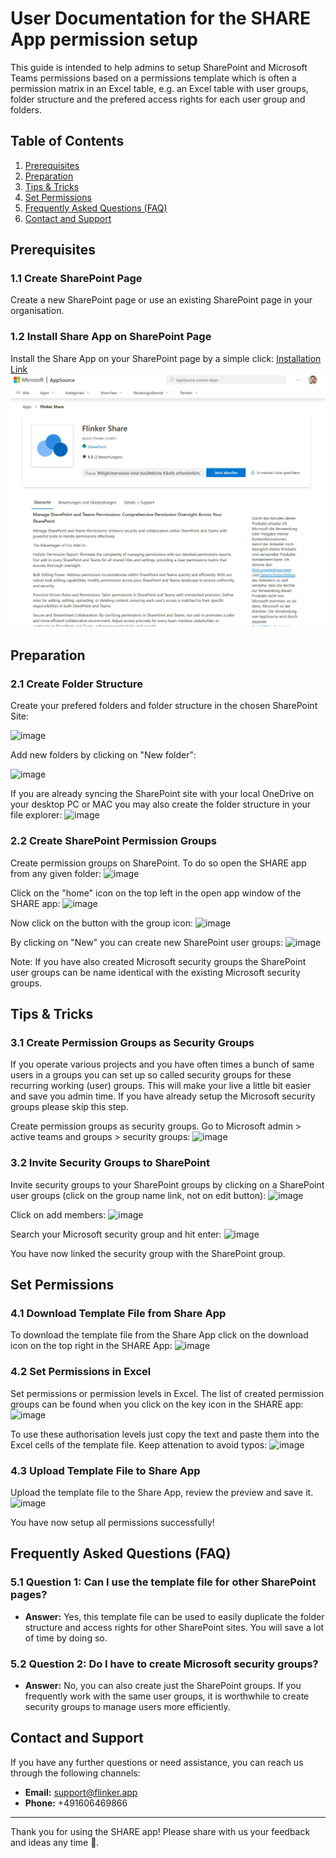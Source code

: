 # User Documentation for the SHARE App permission setup

This guide is intended to help admins to setup SharePoint and Microsoft Teams permissions based on a permissions template which is often a permission matrix in an Excel table, e.g. an Excel table with user groups, folder structure and the prefered access rights for each user group and folders.

## Table of Contents

1. [Prerequisites](#prerequisites)
2. [Preparation](#preparation)
3. [Tips & Tricks](#tips--tricks)
4. [Set Permissions](#set-permissions)
5. [Frequently Asked Questions (FAQ)](#frequently-asked-questions-faq)
6. [Contact and Support](#contact-and-support)

## Prerequisites

### 1.1 Create SharePoint Page

Create a new SharePoint page or use an existing SharePoint page in your organisation.

### 1.2 Install Share App on SharePoint Page

Install the Share App on your SharePoint page by a simple click: [Installation Link](https://appsource.microsoft.com/de-de/product/office/WA200007197?tab=Overview)
![Foto](/_media/MSFT-AppSource-Share-App.png)


## Preparation

### 2.1 Create Folder Structure

Create your prefered folders and folder structure in the chosen SharePoint Site:

<img width="881" alt="image" src="https://github.com/user-attachments/assets/d51ba888-0be3-4e0d-a303-3b0392584635">

Add new folders by clicking on "New folder":

![image](https://github.com/user-attachments/assets/8528c56e-285f-4492-872f-a9d62269f392)

If you are already syncing the SharePoint site with your local OneDrive on your desktop PC or MAC you may also create the folder structure in your file explorer:
![image](https://github.com/user-attachments/assets/2dd15c8a-8b15-4e5d-a089-cb3183cc2cb4)


### 2.2 Create SharePoint Permission Groups

Create permission groups on SharePoint.
To do so open the SHARE app from any given folder:
![image](https://github.com/user-attachments/assets/7e99ad80-ca90-4407-8e9f-64ba30eea6fa)

Click on the "home" icon on the top left in the open app window of the SHARE app:
![image](https://github.com/user-attachments/assets/31af060a-e1cc-493a-bc4a-ad61c0c8fd0c)

Now click on the button with the group icon:
![image](https://github.com/user-attachments/assets/41fd9910-5df0-476a-9ff5-cc06ac131346)

By clicking on "New" you can create new SharePoint user groups:
![image](https://github.com/user-attachments/assets/04d4bc25-c090-4913-8607-45e795d503b5)

Note: If you have also created Microsoft security groups the SharePoint user groups can be name identical with the existing Microsoft security groups.

## Tips & Tricks

### 3.1 Create Permission Groups as Security Groups

If you operate various projects and you have often times a bunch of same users in a groups you can set up so called security groups for these recurring working (user) groups. This will make your live a little bit easier and save you admin time. If you have already setup the Microsoft security groups please skip this step.

Create permission groups as security groups.
Go to Microsoft admin > active teams and groups > security groups:
![image](https://github.com/user-attachments/assets/cc80bc49-e76e-4264-9549-72fb669bf647)


### 3.2 Invite Security Groups to SharePoint

Invite security groups to your SharePoint groups by clicking on a SharePoint user groups (click on the group name link, not on edit button):
![image](https://github.com/user-attachments/assets/f5ce8710-a892-408d-b605-5beaee6587cd)

Click on add members:
![image](https://github.com/user-attachments/assets/d4de3c8e-cbd2-40b4-83f0-33306a34e51d)

Search your Microsoft security group and hit enter:
![image](https://github.com/user-attachments/assets/abec71c2-08bb-46a5-bb2e-d9886ac0335a)

You have now linked the security group with the SharePoint group.

## Set Permissions

### 4.1 Download Template File from Share App

To download the template file from the Share App click on the download icon on the top right in the SHARE App:
![image](https://github.com/user-attachments/assets/b433c774-92d8-4a14-840f-2a78c95cf3fe)


### 4.2 Set Permissions in Excel

Set permissions or permission levels in Excel. 
The list of created permission groups can be found when you click on the key icon in the SHARE app:
![image](https://github.com/user-attachments/assets/a46e6ce8-ed76-4556-ab01-ac5f12347f43)


To use these authorisation levels just copy the text and paste them into the Excel cells of the template file. Keep attenation to avoid typos:
![image](https://github.com/user-attachments/assets/8a311695-6445-4961-ac6d-562c873bcb64)


### 4.3 Upload Template File to Share App

Upload the template file to the Share App, review the preview and save it.
![image](https://github.com/user-attachments/assets/41cfc6e7-7ccf-4630-922b-ab307e013241)

You have now setup all permissions successfully!

## Frequently Asked Questions (FAQ)

### 5.1 Question 1: Can I use the template file for other SharePoint pages?

- **Answer:** Yes, this template file can be used to easily duplicate the folder structure and access rights for other SharePoint sites. You will save a lot of time by doing so.

### 5.2 Question 2: Do I have to create Microsoft security groups?

- **Answer:** No, you can also create just the SharePoint groups. If you frequently work with the same user groups, it is worthwhile to create security groups to manage users more efficiently.

## Contact and Support

If you have any further questions or need assistance, you can reach us through the following channels:

- **Email:** support@flinker.app
- **Phone:** +491606469866

---

Thank you for using the SHARE app! Please share with us your feedback and ideas any time 🙏.
